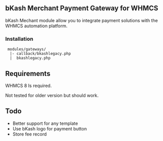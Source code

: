 ## bKash Merchant Payment Gateway for WHMCS

bKash Mechant module allow you to integrate payment solutions with the WHMCS automation platform.


### Installation

```
 modules/gateways/
  |- callback/bkashlegacy.php
  |  bkashlegacy.php
```

## Requirements

WHMCS 8 Is required.

Not tested for older version but should work.

## Todo

- Better support for any template
- Use bKash logo for payment button
- Store fee record